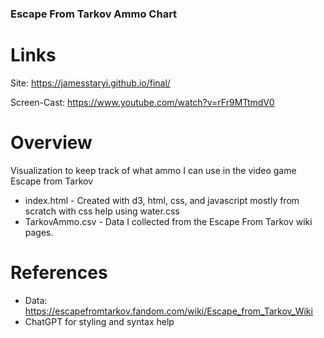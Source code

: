 ### Escape From Tarkov Ammo Chart

# Links
Site: https://jamesstaryi.github.io/final/

Screen-Cast: https://www.youtube.com/watch?v=rFr9MTtmdV0

# Overview
Visualization to keep track of what ammo I can use in the video game Escape from Tarkov

- index.html - Created with d3, html, css, and javascript mostly from scratch with css help using water.css
- TarkovAmmo.csv - Data I collected from the Escape From Tarkov wiki pages.

# References
- Data: https://escapefromtarkov.fandom.com/wiki/Escape_from_Tarkov_Wiki
- ChatGPT for styling and syntax help